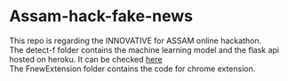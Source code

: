 # Assam-hack-fake-news
This repo is regarding the INNOVATIVE for ASSAM online hackathon.<br>
The detect-f folder contains the machine learning model and the flask api hosted on heroku. It can be checked [here](https://detect-f-news.herokuapp.com/)<br>
The FnewExtension folder contains the code for chrome extension.
